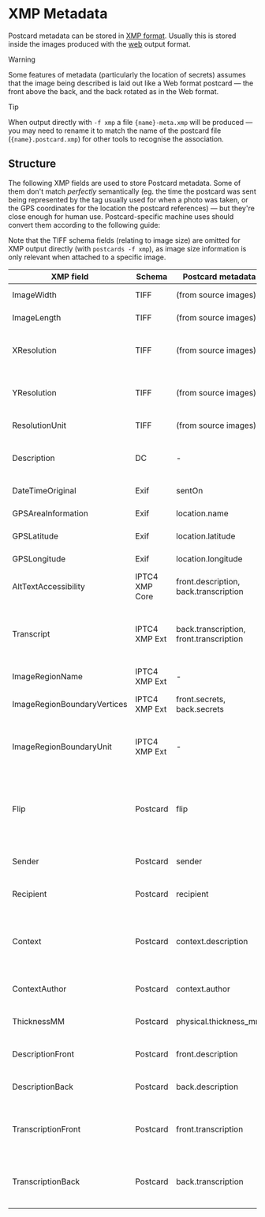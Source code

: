 # XMP Metadata

Postcard metadata can be stored in [XMP format](https://en.wikipedia.org/wiki/Extensible_Metadata_Platform). Usually this is stored inside the images produced with the [web](web.md) output format.

> [!WARNING]
> Some features of metadata (particularly the location of secrets) assumes that the image being described is laid out like a Web format postcard — the front above the back, and the back rotated as in the Web format.

> [!TIP]
> When output directly with `-f xmp` a file `{name}-meta.xmp` will be produced — you may need to rename it to match the name of the postcard file (`{name}.postcard.xmp`) for other tools to recognise the association.

## Structure

The following XMP fields are used to store Postcard metadata. Some of them don't match _perfectly_ semantically (eg. the time the postcard was sent being represented by the tag usually used for when a photo was taken, or the GPS coordinates for the location the postcard references) — but they're close enough for human use. Postcard-specific machine uses should convert them according to the following guide:

Note that the TIFF schema fields (relating to image size) are omitted for XMP output directly (with `postcards -f xmp`), as image size information is only relevant when attached to a specific image.

| XMP field                   | Schema         | Postcard metadata                       | Use                                                                                                                                          |
|-----------------------------|----------------|-----------------------------------------|----------------------------------------------------------------------------------------------------------------------------------------------|
| ImageWidth                  | TIFF           | (from source images)                    | The pixel width of the combined image.                                                                                                       |
| ImageLength                 | TIFF           | (from source images)                    | The pixel height of the combined image                                                                                                       |
| XResolution                 | TIFF           | (from source images)                    | The cm width of the combined image (always the width of the front of the postcard)                                                           |
| YResolution                 | TIFF           | (from source images)                    | The cm height of the combined image (always twice the height of the front of the postcard)                                                   |
| ResolutionUnit              | TIFF           | (from source images)                    | Always "3", the indicator for centimetres                                                                                                    |
| Description                 | DC             | -                                       | Always "Both sides of a postcard, stored in the '.postcard' format (https://dotpostcard.org)"                                                |
| DateTimeOriginal            | Exif           | sentOn                                  | The date the postcard was sent                                                                                                               |
| GPSAreaInformation          | Exif           | location.name                           | The name of the location the postcard references                                                                                             |
| GPSLatitude                 | Exif           | location.latitude                       | The latitude of that location                                                                                                                |
| GPSLongitude                | Exif           | location.longitude                      | The longitude of that location                                                                                                               |
| AltTextAccessibility        | IPTC4 XMP Core | front.description, back.transcription   | Generated text suitable to be used as alt text for the postcard                                                                              |
| Transcript                  | IPTC4 XMP Ext  | back.transcription, front.transcription | The transcript of any writing on the the postcard. A § character will divide the back and the front (in that order), if needed               |
| ImageRegionName             | IPTC4 XMP Ext  | -                                       | Always "Private information" for secrets                                                                                                     |
| ImageRegionBoundaryVertices | IPTC4 XMP Ext  | front.secrets, back.secrets             | The (normalized) x, y positions of the edges of the secret region                                                                            |
| ImageRegionBoundaryUnit     | IPTC4 XMP Ext  | -                                       | Always "relative" (the vertex values are normalized to the width and height of the **image**, not the side)                                  |
| Flip                        | Postcard       | flip                                    | Which way the postcard should flip (book, calendar, left-hand, right-hand). **This field should be the one used to detect a postcard image** |
| Sender                      | Postcard       | sender                                  | The name (and possibly URL) of the sender of the postcard                                                                                    |
| Recipient                   | Postcard       | recipient                               | The name (and possibly URL) of the recipient of the postcard                                                                                 |
| Context                     | Postcard       | context.description                     | Any context provided about the postcard. Always has `xml:lang` attribute, which is the `locale` of the metadata for the postcard.            |
| ContextAuthor               | Postcard       | context.author                          | The name (and possibly URL) of the author of the context                                                                                     |
| ThicknessMM                 | Postcard       | physical.thickness_mm                   | The thickness of the postcard, if different to the standard 0.4mm                                                                            |
| DescriptionFront            | Postcard       | front.description                       | An alt-text style description of the front of the postcard                                                                                   |
| DescriptionBack             | Postcard       | back.description                        | An alt-text style description of the back of the postcard                                                                                    |
| TranscriptionFront          | Postcard       | front.transcription                     | The JSON blob representing the transcription of the front of the postcard (with annotations)                                                 |
| TranscriptionBack           | Postcard       | back.transcription                      | The JSON blob representing the transcription of the back of the postcard (with annotations)                                                  |
